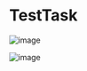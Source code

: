 # TestTask
![image](https://github.com/IvanVoloshanskyi/TestTask/assets/93157729/e37d1732-2cd4-411e-9d1b-ab6ebe020230)

![image](https://github.com/IvanVoloshanskyi/TestTask/assets/93157729/bb8d200f-3106-4d3f-b049-8748d79baff6)
